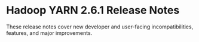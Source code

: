 # Hadoop YARN 2.6.1 Release Notes

These release notes cover new developer and user-facing incompatibilities, features, and major improvements.



